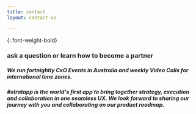 ```yaml
---
title: contact
layout: contact-us

---
```

{:.font-weight-bold}

### ask a question or learn how to become a partner

##### We run fortnightly CxO Events in Australia and weekly Video Calls for international time zones.

##### #stratapp is the world's first app to bring together strategy, execution and collaboration in one seamless UX. We look forward to sharing our journey with you and collaborating on our product roadmap.